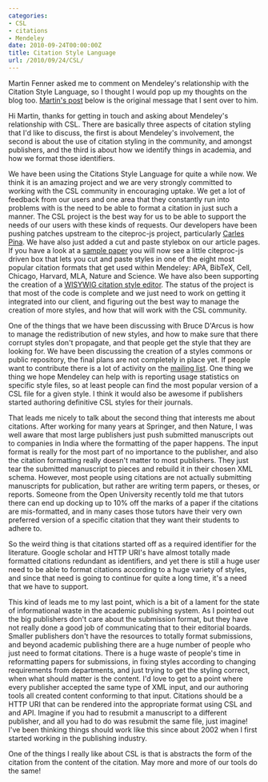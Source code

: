 ```yaml
---
categories:
- CSL
- citations
- Mendeley
date: 2010-09-24T00:00:00Z
title: Citation Style Language
url: /2010/09/24/CSL/
---
```


Martin Fenner asked me to comment on Mendeley's relationship with the Citation Style Language, so I thought I would pop up my thoughts on the blog too. [Martin's post][gb] below is the original message that I sent over to him.

Hi Martin, thanks for getting in touch and asking about Mendeley's relationship with CSL.  There are basically three aspects of citation styling that I'd like to discuss, the first is about Mendeley's involvement, the second is about the use of citation styling in the community, and amongst publishers, and the third is about how we identify things in academia, and how we format those identifiers.

We have been using the Citations Style Language for quite a while now.  We think it is an amazing project and we are very strongly committed to working with the CSL community in encouraging uptake.  We get a lot of feedback from our users and one area that they constantly run into problems with is the need to be able to format a citation in just such a manner.  The CSL project is the best way for us to be able to support the needs of our users with these kinds of requests.  Our developers have been pushing patches upstream to the citeproc-js project, particularly [Carles Pina][cp].  We have also just added a cut and paste stylebox on our article pages.  If you have a look at a [sample paper][sample] you will now see a little citeproc-js driven box that lets you cut and paste styles in one of the eight most popular citation formats that get used within Mendeley: APA, BibTeX, Cell, Chicago, Harvard, MLA, Nature and Science.  We have also been supporting the creation of a [WISYWIG citation style editor][csle].  The status of the project is that most of the code is complete and we just need to work on getting it integrated into our client, and figuring out the best way to manage the creation of more styles, and how that will work with the CSL community.  

One of the things that we have been discussing with Bruce D'Arcus is how to manage the redistribution of new styles, and how to make sure that there corrupt styles don't propagate, and that people get the style that they are looking for.  We have been discussing the creation of a styles commons or public repository, the final plans are not completely in place yet.  If people want to contribute there is a lot of activity on the [mailing list][ml].  One thing we thing we hope Mendeley can help with is reporting usage statistics on specific style files, so at least people can find the most popular version of a CSL file for a given style. I think it would also be awesome if publishers started authoring definitive CSL styles for their journals.

That leads me nicely to talk about the second thing that interests me about citations.  After working for many years at Springer, and then Nature, I was well aware that most large publishers just push submitted manuscripts out to companies in India where the formatting of the paper happens.  The input format is really for the most part of no importance to the publisher, and also the citation formatting really doesn't matter to most publishers.  They just tear the submitted manuscript to pieces and rebuild it in their chosen XML schema.  However, most people using citations are not actually submitting manuscripts for publication, but rather are writing term papers, or theses, or reports.  Someone from the Open University recently told me that tutors there can end up docking up to 10% off the marks of a paper if the citations are mis-formatted, and in many cases those tutors have their very own preferred version of a specific citation that they want their students to adhere to.

So the weird thing is that citations started off as a required identifier for the literature.  Google scholar and HTTP URI's have almost totally made formatted citations redundant as identifiers, and yet there is still a huge user need to be able to format citations according to a huge variety of styles, and since that need is going to continue for quite a long time, it's a need that we have to support.

This kind of leads me to my last point, which is a bit of a lament for the state of informational waste in the academic publishing system.  As I pointed out the big publishers don't care about the submission format, but they have not really done a good job of communicating that to their editorial boards.  Smaller publishers don't have the resources to totally format submissions, and beyond academic publishing there are a huge number of people who just need to format citations.  There is a huge waste of people's time in reformatting papers for submissions, in fixing styles according to changing requirements from departments, and just trying to get the styling correct, when what should matter is the content.  I'd love to get to a point where every publisher accepted the same type of XML input, and our authoring tools all created content conforming to that input.  Citations should be a HTTP URI that can be rendered into the appropriate format using CSL and and API.  Imagine if you had to resubmit a manuscript to a different publisher, and all you had to do was resubmit the same file, just imagine!  I've been thinking things should work like this since about 2002 when I first started working in the publishing industry.  

One of the things I really like about CSL is that is abstracts the form of the citation from the content of the citation. May more and more of our tools do the same!

[gb]: http://blogs.plos.org/mfenner/2010/09/24/citation-style-language-an-interview-with-rintze-zelle-and-ian-mulvany/
[cp]: http://www.mendeley.com/profiles/carles-pina/
[csle]: http://bitbucket.org/csledit/csl-wysiwyg-editor
[sample]: http://www.mendeley.com/research/karhunenloeve-eigenvalue-problems-cosmology-we-tackle-large-data-sets/
[ml]: https://lists.sourceforge.net/lists/listinfo/xbiblio-devel
